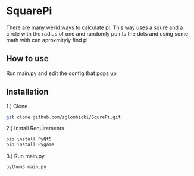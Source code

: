 # SquarePi
There are many werid ways to calculate pi. This way uses a squre and a circle with the radius of one and randomly points the dots and using some math with can aproxmityly find pi

## How to use
Run main.py and edit the config that pops up

## Installation

1.) Clone
``` Bash
git clone github.com/sglombicki/SqurePi.git
```
2.) Install Requirements
``` Bash
pip install PyQt5
pip install Pygame
```

3.) Run main.py
``` Bash
python3 main.py
```
